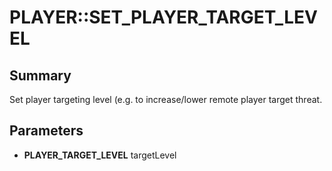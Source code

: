 # PLAYER::SET_PLAYER_TARGET_LEVEL

## Summary
Set player targeting level (e.g. to increase/lower remote player target threat.

## Parameters
* **PLAYER_TARGET_LEVEL** targetLevel